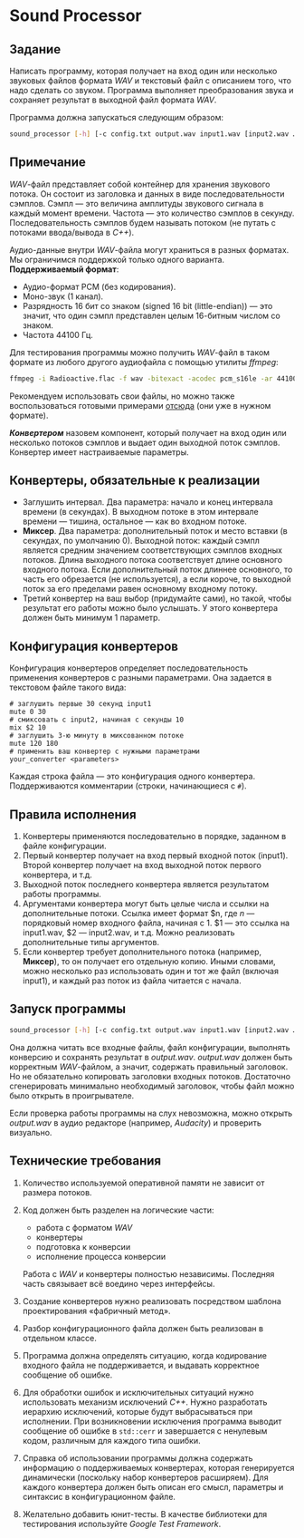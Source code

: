 # Sound Processor

## Задание

Написать программу, которая получает на вход один или несколько звуковых файлов формата *WAV* и текстовый файл с описанием того, что надо сделать со звуком. Программа выполняет преобразования звука и сохраняет результат в выходной файл формата *WAV*.

Программа должна запускаться следующим образом:

```Bash
sound_processor [-h] [-c config.txt output.wav input1.wav [input2.wav …]]
```

## Примечание

*WAV*-файл представляет собой контейнер для хранения звукового потока. Он состоит из заголовка и данных в виде последовательности сэмплов. Сэмпл — это величина амплитуды звукового сигнала в каждый момент времени. Частота — это количество сэмплов в секунду. Последовательность сэмплов будем называть потоком (не путать с потоками ввода/вывода в *C++*).

Аудио-данные внутри *WAV*-файла могут храниться в разных форматах. Мы ограничимся поддержкой только одного варианта. **Поддерживаемый формат**:

- Аудио-формат PCM (без кодирования).
- Моно-звук (1 канал).
- Разрядность 16 бит со знаком (signed 16 bit (little-endian)) — это значит, что один сэмпл представлен целым 16-битным числом со знаком.
- Частота 44100 Гц.

Для тестирования программы можно получить *WAV*-файл в таком формате из любого другого аудиофайла с помощью утилиты *ffmpeg*:

```Bash
ffmpeg -i Radioactive.flac -f wav -bitexact -acodec pcm_s16le -ar 44100 -ac 1 "Radioactive_mono_16bit.wav"
```

Рекомендуем использовать свои файлы, но можно также воспользоваться готовыми примерами [отсюда](https://drive.google.com/file/d/1wzvJK09WI7UzXciJLKjWT_w6g4JWruWJ/view) (они уже в нужном формате).

***Конвертером*** назовем компонент, который получает на вход один или несколько потоков сэмплов и выдает один выходной поток сэмплов. Конвертер имеет настраиваемые параметры.

## Конвертеры, обязательные к реализации

- Заглушить интервал. Два параметра: начало и конец интервала времени (в секундах). В выходном потоке в этом интервале времени — тишина, остальное — как во входном потоке.
- **Миксер**. Два параметра: дополнительный поток и место вставки (в секундах, по умолчанию 0). Выходной поток: каждый сэмпл является средним значением соответствующих сэмплов входных потоков. Длина выходного потока соответствует длине основного входного потока. Eсли дополнительный поток длиннее основного, то часть его обрезается (не используется), а если короче, то выходной поток за его пределами равен основному входному потоку.
- Третий конвертер на ваш выбор (придумайте сами), но такой, чтобы результат его работы можно было услышать. У этого конвертера должен быть минимум 1 параметр.

## Конфигурация конвертеров

Конфигурация конвертеров определяет последовательность применения конвертеров с разными параметрами. Она задается в текстовом файле такого вида:

	# заглушить первые 30 секунд input1
	mute 0 30
	# смиксовать с input2, начиная с секунды 10
	mix $2 10
	# заглушить 3-ю минуту в миксованном потоке
	mute 120 180
	# применить ваш конвертер с нужными параметрами
	your_converter <parameters>

Каждая строка файла — это конфигурация одного конвертера. Поддерживаются комментарии (строки, начинающиеся с `#`).

## Правила исполнения

1. Конвертеры применяются последовательно в порядке, заданном в файле конфигурации.
2. Первый конвертер получает на вход первый входной поток (input1). Второй конвертер получает на вход выходной поток первого конвертера, и т.д.
3. Выходной поток последнего конвертера является результатом работы программы.
4. Аргументами конвертера могут быть целые числа и ссылки на дополнительные потоки. Ссылка имеет формат $n, где *n* — порядковый номер входного файла, начиная с 1. $1 — это ссылка на input1.wav, $2 — input2.wav, и т.д. Можно реализовать дополнительные типы аргументов.
5. Если конвертер требует дополнительного потока (например, **Миксер**), то он получает его отдельную копию. Иными словами, можно несколько раз использовать один и тот же файл (включая input1), и каждый раз поток из файла читается с начала.

## Запуск программы

```Bash
sound_processor [-h] [-c config.txt output.wav input1.wav [input2.wav …]]
```

Она должна читать все входные файлы, файл конфигурации, выполнять конверсию и сохранять результат в *output.wav*. *output.wav* должен быть корректным *WAV*-файлом, а значит, содержать правильный заголовок. Но не обязательно копировать заголовки входных потоков. Достаточно сгенерировать минимально необходимый заголовок, чтобы файл можно было открыть в проигрывателе.

Если проверка работы программы на слух невозможна, можно открыть *output.wav* в аудио редакторе (например, *Audacity*) и проверить визуально.

## Технические требования

1. Количество используемой оперативной памяти не зависит от размера потоков. 
2. Код должен быть разделен на логические части: 
	- работа с форматом *WAV*
	- конвертеры
	- подготовка к конверсии
	- исполнение процесса конверсии

	Работа с *WAV* и конвертеры полностью независимы. Последняя часть связывает всё воедино через интерфейсы.
3. Создание конвертеров нужно реализовать посредством шаблона проектирования «фабричный метод». 
4. Разбор конфигурационного файла должен быть реализован в отдельном классе.
5. Программа должна определять ситуацию, когда кодирование входного файла не поддерживается, и выдавать корректное сообщение об ошибке. 
6. Для обработки ошибок и исключительных ситуаций нужно использовать механизм исключений *C++*. Нужно разработать иерархию исключений, которые будут выбрасываться при исполнении. При возникновении исключения программа выводит сообщение об ошибке в `std::cerr` и завершается с ненулевым кодом, различным для каждого типа ошибки.
7. Справка об использовании программы должна содержать информацию о поддерживаемых конвертерах, которая генерируется динамически (поскольку набор конвертеров расширяем). Для каждого конвертера должен быть описан его смысл, параметры и синтаксис в конфигурационном файле.
8. Желательно добавить юнит-тесты. В качестве библиотеки для тестирования используйте *Google Test Framework*.
